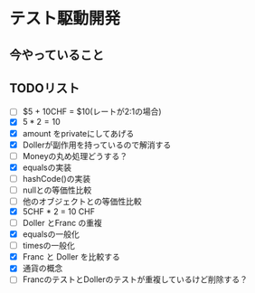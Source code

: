 # テスト駆動開発
## 今やっていること

## TODOリスト
- [ ] $5 + 10CHF = $10(レートが2:1の場合)
- [x] $5 * 2 = 10$
- [x] amount をprivateにしてあげる
- [x] Dollerが副作用を持っているので解消する
- [ ] Moneyの丸め処理どうする？
- [x] equalsの実装
- [ ] hashCode()の実装
- [ ] nullとの等価性比較
- [ ] 他のオブジェクトとの等価性比較
- [x] 5CHF * 2 = 10 CHF
- [ ] Doller とFranc の重複
- [x] equalsの一般化
- [ ] timesの一般化
- [x] Franc と Doller を比較する
- [x] 通貨の概念
- [ ] FrancのテストとDollerのテストが重複しているけど削除する？
